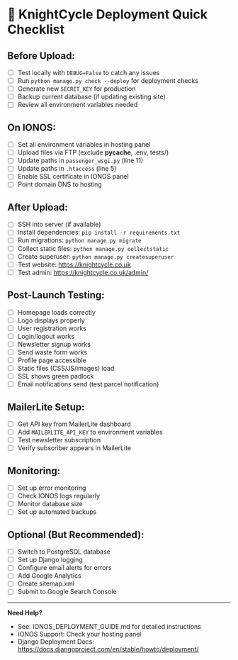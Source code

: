 # 🚀 KnightCycle Deployment Quick Checklist

## Before Upload:
- [ ] Test locally with `DEBUG=False` to catch any issues
- [ ] Run `python manage.py check --deploy` for deployment checks
- [ ] Generate new `SECRET_KEY` for production
- [ ] Backup current database (if updating existing site)
- [ ] Review all environment variables needed

## On IONOS:
- [ ] Set all environment variables in hosting panel
- [ ] Upload files via FTP (exclude __pycache__, .env, tests/)
- [ ] Update paths in `passenger_wsgi.py` (line 11)
- [ ] Update paths in `.htaccess` (line 5)
- [ ] Enable SSL certificate in IONOS panel
- [ ] Point domain DNS to hosting

## After Upload:
- [ ] SSH into server (if available)
- [ ] Install dependencies: `pip install -r requirements.txt`
- [ ] Run migrations: `python manage.py migrate`
- [ ] Collect static files: `python manage.py collectstatic`
- [ ] Create superuser: `python manage.py createsuperuser`
- [ ] Test website: https://knightcycle.co.uk
- [ ] Test admin: https://knightcycle.co.uk/admin/

## Post-Launch Testing:
- [ ] Homepage loads correctly
- [ ] Logo displays properly
- [ ] User registration works
- [ ] Login/logout works
- [ ] Newsletter signup works
- [ ] Send waste form works
- [ ] Profile page accessible
- [ ] Static files (CSS/JS/images) load
- [ ] SSL shows green padlock
- [ ] Email notifications send (test parcel notification)

## MailerLite Setup:
- [ ] Get API key from MailerLite dashboard
- [ ] Add `MAILERLITE_API_KEY` to environment variables
- [ ] Test newsletter subscription
- [ ] Verify subscriber appears in MailerLite

## Monitoring:
- [ ] Set up error monitoring
- [ ] Check IONOS logs regularly
- [ ] Monitor database size
- [ ] Set up automated backups

## Optional (But Recommended):
- [ ] Switch to PostgreSQL database
- [ ] Set up Django logging
- [ ] Configure email alerts for errors
- [ ] Add Google Analytics
- [ ] Create sitemap.xml
- [ ] Submit to Google Search Console

---

**Need Help?**
- See: IONOS_DEPLOYMENT_GUIDE.md for detailed instructions
- IONOS Support: Check your hosting panel
- Django Deployment Docs: https://docs.djangoproject.com/en/stable/howto/deployment/
